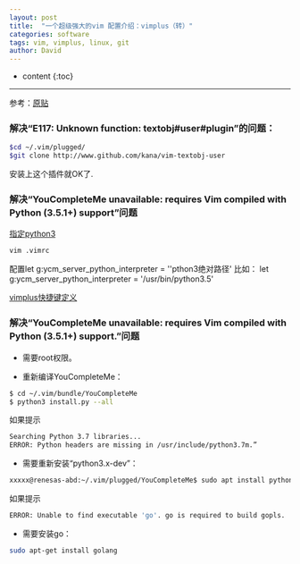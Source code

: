 ```yaml
---
layout: post
title:  "一个超级强大的vim 配置介绍：vimplus（转）"
categories: software
tags: vim, vimplus, linux, git
author: David
---
```


* content
{:toc}

---
参考：[原贴 ](https://mp.weixin.qq.com/s/kZvCBLyNi0aTkZtws1UoSA)


### 解决“E117: Unknown function: textobj#user#plugin”的问题：

```bash
$cd ~/.vim/plugged/
$git clone http://www.github.com/kana/vim-textobj-user

```
安装上这个插件就OK了.

### 解决“YouCompleteMe unavailable: requires Vim compiled with Python (3.5.1+) support”问题

[指定python3](https://www.jianshu.com/p/4d4f3773f832)

```bash
vim .vimrc

```

配置let g:ycm_server_python_interpreter = ''pthon3绝对路径'
比如：
let g:ycm_server_python_interpreter = '/usr/bin/python3.5'



[vimplus快捷键定义](https://learnku.com/articles/26431)


### 解决“YouCompleteMe unavailable: requires Vim compiled with Python (3.5.1+) support.”问题

* 需要root权限。

* 重新编译YouCompleteMe：

```bash
$ cd ~/.vim/bundle/YouCompleteMe
$ python3 install.py --all
```

如果提示
```bash
Searching Python 3.7 libraries...
ERROR: Python headers are missing in /usr/include/python3.7m.”
```

* 需要重新安装“python3.x-dev”：

```bash
xxxxx@renesas-abd:~/.vim/plugged/YouCompleteMe$ sudo apt install python3.7-dev
```

如果提示
```bash
ERROR: Unable to find executable 'go'. go is required to build gopls.
```

* 需要安装go：

```bash
sudo apt-get install golang
```